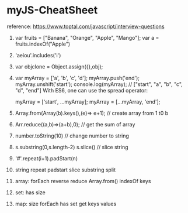 # myJS-CheatSheet
reference: https://www.toptal.com/javascript/interview-questions
1. var fruits = ["Banana", "Orange", "Apple", "Mango"];
var a = fruits.indexOf("Apple")
2. 'aeiou'.includes('i') 
3. var objclone = Object.assign({},obj);
4. var myArray = ['a', 'b', 'c', 'd'];
    myArray.push('end');
    myArray.unshift('start');
    console.log(myArray); // ["start", "a", "b", "c", "d", "end"]
    With ES6, one can use the spread operator:

    myArray = ['start', ...myArray];
    myArray = [...myArray, 'end'];
5. Array.from(Array(b).keys(),(e)=> e+1); // create array from 1 t0 b
6. Arr.reduce((a,b)=>(a+b),0); // get the sum of array
7. number.toString(10) // change number to string
8. s.substring(0,s.length-2) s.slice() // slice string
9. '#'.repeat(i+1).padStart(n)


1. string repeat padstart slice substring split
2. array: forEach reverse reduce Array.from() indexOf keys
3. set: has size
4. map: size forEach has set get keys values
